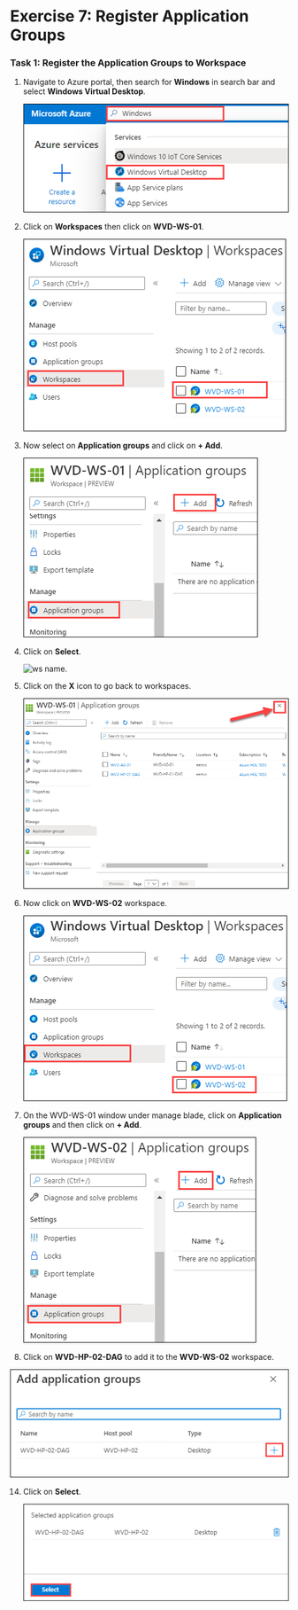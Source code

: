 # Exercise 7: Register Application Groups

### **Task 1: Register the Application Groups to Workspace**


1. Navigate to Azure portal, then search for **Windows** in search bar and select **Windows Virtual Desktop**.

   ![ws name.](media/y.png)
   
2. Click on **Workspaces** then click on **WVD-WS-01**.

   ![ws name.](media/a26.png)
   
   
3. Now select on **Application groups** and click on **+ Add**.

   ![ws name.](media/a27.png)

4. Click on **Select**.

   ![ws name.](media/a228.png)

5. Click on the **X** icon to go back to workspaces.

   ![ws name.](media/95.png)   
   
6. Now click on **WVD-WS-02** workspace.

    ![ws name.](media/a29.png)
    
11. On the WVD-WS-01 window under manage blade, click on **Application groups** and then click on **+ Add**.

    ![ws name.](media/a30.png)
         
12. Click on **WVD-HP-02-DAG** to add it to the **WVD-WS-02** workspace.

   ![ws name.](media/wvd17.png)
 
14. Click on **Select**.

    ![ws name.](media/a31.png)
  
